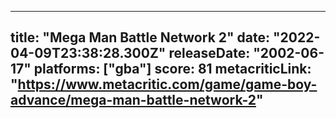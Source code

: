 
---
title: "Mega Man Battle Network 2"
date: "2022-04-09T23:38:28.300Z"
releaseDate: "2002-06-17"
platforms: ["gba"]
score: 81
metacriticLink: "https://www.metacritic.com/game/game-boy-advance/mega-man-battle-network-2"
---
